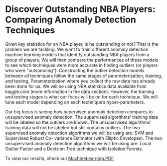 # Discover Outstanding NBA Players: Comparing Anomaly Detection Techniques

Given key statistics for an NBA player, is he outstanding or not? That is the problem we are tackling. We want to train different anomaly detection machine learning models that identify outstanding NBA players from a group of players. We will then compare the performances of these models to see which techniques were more accurate in finding outliers (or players who were "outstanding"). Constructing the outlier detection models between all techniques follow the same stages of parameterization, training, and testing. Parameterization where you collect the raw data has already been done for us. We will be using NBA statistics data available from kaggle.com (more information in the data section). However, the training and testing stages is what our focus will be on for each technique. We will tune each model depending on each technique’s hyper-parameters.

Our big focus is seeing how supervised anomaly detection compares to unsupervised anomaly detection. The supervised algorithms’ training data will be labeled so the outliers are known. The unsupervised algorithms’ training data will not be labeled but still contains outliers. The two supervised anomaly detection algorithms we will be using are: SVM and Supervised Robust Co- variance Estimator (with Elliptic Envelopes). The two unsupervised anomaly detection algorithms we will be using are: Local Outlier Factor and a Decision Tree technique with Isolation Forests.

To view our results, check out [MachineLearning.PDF](https://github.com/jasonchitla/Machine-Learning-Comparing-Anomaly-Detection-Techniques/blob/master/MachineLearning.pdf)
